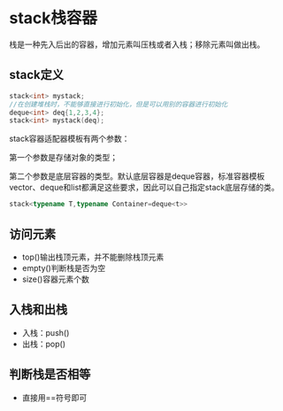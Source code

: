 # stack栈容器

栈是一种先入后出的容器，增加元素叫压栈或者入栈；移除元素叫做出栈。

## stack定义

```C++
stack<int> mystack;
//在创建堆栈时，不能够直接进行初始化，但是可以用别的容器进行初始化
deque<int> deq{1,2,3,4};
stack<int> mystack(deq);
```

stack容器适配器模板有两个参数：

第一个参数是存储对象的类型；

第二个参数是底层容器的类型。默认底层容器是deque<T>容器，标准容器模板vector、deque和list都满足这些要求，因此可以自己指定stack底层存储的类。

```C++
stack<typename T,typename Container=deque<t>>
```

## 访问元素

- top()输出栈顶元素，并不能删除栈顶元素
- empty()判断栈是否为空
- size()容器元素个数

## 入栈和出栈

- 入栈：push()
- 出栈：pop()

## 判断栈是否相等

- 直接用==符号即可